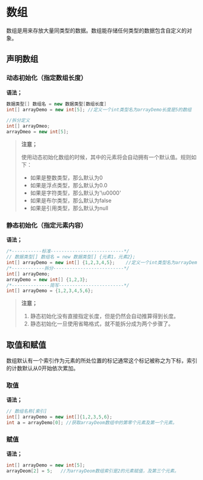 # 数组

数组是用来存放大量同类型的数据。数组能存储任何类型的数据包含自定义的对象。

## 声明数组

### 动态初始化（指定数组长度）

**语法；**

```java
数据类型[] 数组名 = new 数据类型[数组长度]
int[] arrayDemo = new int[5]; //定义一个int类型名为arrayDemo长度是5的数组

//拆分定义
int[] arrayDmeo;
arrayDmeo = new int[5];
```



> **注意；**
>
> ​	使用动态初始化数组的时候，其中的元素将会自动拥有一个默认值。规则如下：
>
> - 如果是整数类型，那么默认为0
> - 如果是浮点类型，那么默认为0.0
> - 如果是字符类型，那么默认为'\u0000'
> - 如果是布尔类型，那么默认为false
> - 如果是引用类型，那么默认为null





### 静态初始化（指定元素内容）

**语法；**

```java
/*-----------标准---------------------------*/
// 数据类型[] 数组名 = new 数据类型[] {元素1，元素2};
int[] arrayDemo = new int[] {1,2,3,4,5};	//定义一个int类型名为arrayDemo的数组并添加元素
/*------------拆分--------------------------*/
int[] arrayDemo;
arrayDemo = new int[] {1,2,3};
/*--------------简写------------------------*/
int[] arrayDemo = {1,2,3,4,5,6};
```



> **注意；**
>
> 1. 静态初始化没有直接指定长度，但是仍然会自动推算得到长度。
> 2. 静态初始化一旦使用省略格式，就不能拆分成为两个步骤了。



## 取值和赋值

数组默认有一个索引作为元素的所处位置的标记通常这个标记被称之为下标，索引的计数默认从0开始依次累加。

### 取值

**语法；**

```java
// 数组名称[索引]
int[] arrayDemo = new int[]{1,2,3,5,6};	
int a = arrayDemo[0]; //获取arrayDeom数组中的第零个元素及第一个元素。
```



### 赋值

**语法；**

```java
int[] arrayDemo = new int[5];	
arrayDeom[2] = 5;	//为arrayDeom数组索引是2的元素赋值，及第三个元素。
```

